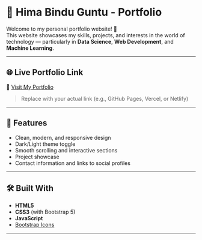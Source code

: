 # 💼 Hima Bindu Guntu - Portfolio

Welcome to my personal portfolio website! 👋  
This website showcases my skills, projects, and interests in the world of technology — particularly in **Data Science**, **Web Development**, and **Machine Learning**.

---

## 🌐 Live Portfolio Link

🔗 [Visit My Portfolio](https://your-deployed-portfolio-link.com)

> Replace with your actual link (e.g., GitHub Pages, Vercel, or Netlify)

---

## 🚀 Features

- Clean, modern, and responsive design
- Dark/Light theme toggle
- Smooth scrolling and interactive sections
- Project showcase
- Contact information and links to social profiles

---

## 🛠️ Built With

- **HTML5**
- **CSS3** (with Bootstrap 5)
- **JavaScript**
- [Bootstrap Icons](https://icons.getbootstrap.com/)

---


